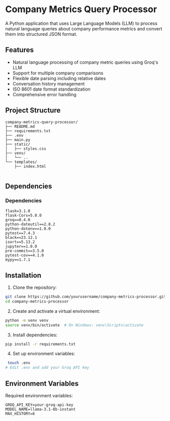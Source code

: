 # Company Metrics Query Processor

A Python application that uses Large Language Models (LLM) to process natural language queries about company performance metrics and convert them into structured JSON format.

## Features

- Natural language processing of company metric queries using Groq's LLM
- Support for multiple company comparisons
- Flexible date parsing including relative dates
- Conversation history management
- ISO 8601 date format standardization
- Comprehensive error handling

## Project Structure

```
company-metrics-query-processor/
├── README.md
├── requirements.txt
├── .env
├── main.py
├── static/
│   ├── styles.css
├── venv/
│   └── ..
└── templates/
    ├── index.html
    
```

## Dependencies

### Dependencies
```
flask=3.1.0
flask-Cors=5.0.0
groq==0.4.0
python-dateutil==2.8.2
python-dotenv==1.0.0
pytest==7.4.3
black==23.12.1
isort==5.13.2
jupyter==1.0.0
pre-commit==3.5.0
pytest-cov==4.1.0
mypy==1.7.1
```

## Installation

1. Clone the repository:
```bash
git clone https://github.com/yourusername/company-metrics-processor.git
cd company-metrics-processor
```

2. Create and activate a virtual environment:
```bash
python -m venv venv
source venv/bin/activate  # On Windows: venv\Scripts\activate
```

3. Install dependencies:
```bash
pip install -r requirements.txt
```

4. Set up environment variables:
```bash
 touch .env
# Edit .env and add your Groq API key
```

## Environment Variables

Required environment variables:

```
GROQ_API_KEY=your-groq-api-key
MODEL_NAME=llama-3.1-8b-instant
MAX_HISTORY=6
```

